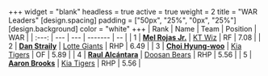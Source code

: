 +++
widget = "blank"
headless = true
active = true
weight = 2
title = "WAR Leaders"
[design.spacing]
padding = ["50px", "25%", "0px", "25%"]
[design.background]
color = "white"
+++
| Rank | Name | Team | Position | WAR |
| :---: | --- | --- | ------- | -- |
| 1 | [**Mel Rojas Jr.**](/players/11380) | [KT Wiz](/teams/KTWiz) | RF | 7.08 |
| 2 | [**Dan Straily**](/players/13648) | [Lotte Giants](/teams/LotteGiants) | RHP | 6.49 |
| 3 | [**Choi Hyung-woo**](/players/1349) | [Kia Tigers](/teams/KiaTigers) | OF | 5.89 |
| 4 | [**Raul Alcántara**](/players/12997) | [Doosan Bears](/teams/DoosanBears) | RHP | 5.56 |
| 5 | [**Aaron Brooks**](/players/13760) | [Kia Tigers](/teams/KiaTigers) | RHP | 5.56 |
